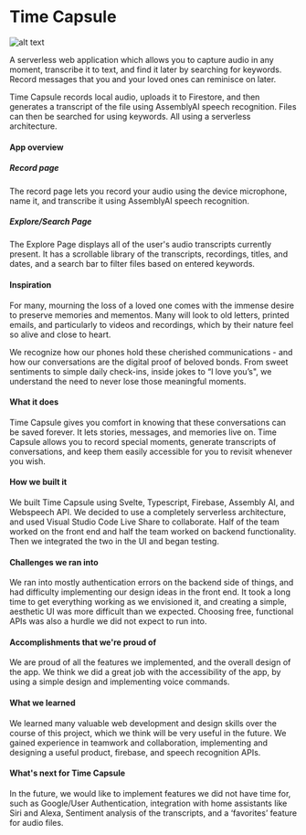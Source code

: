 # Time Capsule
![alt text](https://github.com/sachinmloecher/Sachacks-Project/blob/main/color%201.jpg?raw=true)


A serverless web application which allows you to capture audio in any moment, transcribe it to text, and find it later by searching for keywords. Record messages that you and your loved ones can reminisce on later.

Time Capsule records local audio, uploads it to Firestore, and then generates a transcript of the file using AssemblyAI speech recognition. Files can then be searched for using keywords. All using a serverless architecture.

#### App overview
##### Record page
The record page lets you record your audio using the device microphone, name it, and transcribe it using AssemblyAI speech recognition.
##### Explore/Search Page
The Explore Page displays all of the user's audio transcripts currently present. It has a scrollable library of the transcripts, recordings, titles, and dates, and a search bar to filter files based on entered keywords.

#### Inspiration
For many, mourning the loss of a loved one comes with the immense desire to preserve memories and mementos. Many will look to old letters, printed emails, and particularly to videos and recordings, which by their nature feel so alive and close to heart.

We recognize how our phones hold these cherished communications - and how our conversations are the digital proof of beloved bonds. From sweet sentiments to simple daily check-ins, inside jokes to “I love you’s", we understand the need to never lose those meaningful moments.

#### What it does
Time Capsule gives you comfort in knowing that these conversations can be saved forever. It lets stories, messages, and memories live on. Time Capsule allows you to record special moments, generate transcripts of conversations, and keep them easily accessible for you to revisit whenever you wish.

#### How we built it
We built Time Capsule using Svelte, Typescript, Firebase, Assembly AI, and Webspeech API. We decided to use a completely serverless architecture, and used Visual Studio Code Live Share to collaborate. Half of the team worked on the front end and half the team worked on backend functionality. Then we integrated the two in the UI and began testing.

#### Challenges we ran into
We ran into mostly authentication errors on the backend side of things, and had difficulty implementing our design ideas in the front end. It took a long time to get everything working as we envisioned it, and creating a simple, aesthetic UI was more difficult than we expected. Choosing free, functional APIs was also a hurdle we did not expect to run into.

#### Accomplishments that we're proud of
We are proud of all the features we implemented, and the overall design of the app. We think we did a great job with the accessibility of the app, by using a simple design and implementing voice commands.

#### What we learned
We learned many valuable web development and design skills over the course of this project, which we think will be very useful in the future. We gained experience in teamwork and collaboration, implementing and designing a useful product, firebase, and speech recognition APIs.

#### What's next for Time Capsule
In the future, we would like to implement features we did not have time for, such as Google/User Authentication, integration with home assistants like Siri and Alexa, Sentiment analysis of the transcripts, and a ‘favorites’ feature for audio files.
